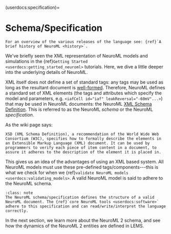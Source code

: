(userdocs:specification)=
# Schema/Specification

```{admonition} NeuroML v2.1 is the current stable release of the language, and is described below.
For an overview of the various releases of the language see: {ref}`A brief history of NeuroML <history>`.
```

We've briefly seen the XML representation of NeuroML models and simulations in the {ref}`Getting Started <userdocs:getting_started_neuroml>` tutorials.
Here, we dive a little deeper into the underlying details of NeuroML.

XML itself does not define a set of standard tags: any tags may be used as long as the resultant document is [well-formed](https://en.wikipedia.org/wiki/Well-formed_document).
Therefore, NeuroML defines a standard set of XML elements (the tags and attributes which specify the model and parameters, e.g. `<iafCell id="iaf" leakReversal="-60mV"...>`) that may be used in NeuroML documents: the NeuroML [XML Schema Definition](https://en.wikipedia.org/wiki/XML_Schema_(W3C)).
This is referred to as the NeuroML *schema* or the NeuroML *specification*.

As the wiki page says:
```{epigraph}
XSD (XML Schema Definition), a recommendation of the World Wide Web Consortium (W3C), specifies how to formally describe the elements in an Extensible Markup Language (XML) document. It can be used by programmers to verify each piece of item content in a document, to assure it adheres to the description of the element it is placed in.
```

This gives us an idea of the advantages of using an XML based system.
All NeuroML models must use these pre-defined tags/components---this is what we check for when we {ref}`validate NeuroML models <userdocs:validating_models>`.
A valid NeuroML model is said to adhere to the NeuroML schema.

```{admonition} Purpose of the NeuroML specification/schema.
:class: note
The NeuroML schema/specification defines the structure of a valid NeuroML document. The {ref}`core NeuroML tools <userdocs:software>` adhere to this specification and can read/write/interpret the language correctly.
```

In the next section, we learn more about the NeuroML 2 schema, and see how the dynamics of the NeuroML 2 entities are defined in LEMS.
